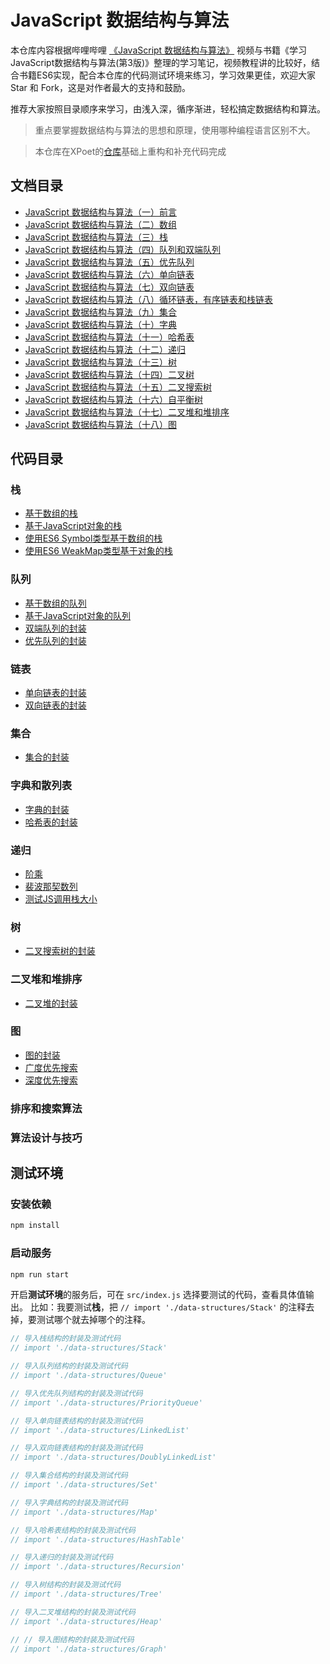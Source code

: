 # JavaScript 数据结构与算法

本仓库内容根据哔哩哔哩 [《JavaScript 数据结构与算法》](https://www.bilibili.com/video/BV1x7411L7Q7?p=1) 视频与书籍《学习JavaScript数据结构与算法(第3版)》整理的学习笔记，视频教程讲的比较好，结合书籍ES6实现，配合本仓库的代码测试环境来练习，学习效果更佳，欢迎大家 Star 和 Fork，这是对作者最大的支持和鼓励。  

推荐大家按照目录顺序来学习，由浅入深，循序渐进，轻松搞定数据结构和算法。

> 重点要掌握数据结构与算法的思想和原理，使用哪种编程语言区别不大。

> 本仓库在XPoet的[仓库](https://github.com/XPoet/js-data-structures-and-algorithms)基础上重构和补充代码完成

## 文档目录

- [JavaScript 数据结构与算法（一）前言](assets/doc/01_JavaScript数据结构与算法（一）前言.md)
- [JavaScript 数据结构与算法（二）数组](assets/doc/02_JavaScript数据结构与算法（二）数组.md)
- [JavaScript 数据结构与算法（三）栈](assets/doc/03_JavaScript数据结构与算法（三）栈.md)
- [JavaScript 数据结构与算法（四）队列和双端队列](assets/doc/04_JavaScript数据结构与算法（四）队列.md)
- [JavaScript 数据结构与算法（五）优先队列](assets/doc/05_JavaScript数据结构与算法（五）优先队列.md)
- [JavaScript 数据结构与算法（六）单向链表](assets/doc/06_JavaScript数据结构与算法（六）单向链表.md)
- [JavaScript 数据结构与算法（七）双向链表](assets/doc/07_JavaScript数据结构与算法（七）双向链表.md)
- [JavaScript 数据结构与算法（八）循环链表，有序链表和栈链表](assets/doc/.md)
- [JavaScript 数据结构与算法（九）集合](assets/doc/09_JavaScript数据结构与算法（九）集合.md)
- [JavaScript 数据结构与算法（十）字典](assets/doc/10_JavaScript数据结构与算法（十）字典.md)
- [JavaScript 数据结构与算法（十一）哈希表](assets/doc/11_JavaScript数据结构与算法（十一）哈希表.md)
- [JavaScript 数据结构与算法（十二）递归](assets/doc/12_JavaScript数据结构与算法（十二）递归.md)
- [JavaScript 数据结构与算法（十三）树](assets/doc/13_JavaScript数据结构与算法（十三）树.md)
- [JavaScript 数据结构与算法（十四）二叉树](assets/doc/14_JavaScript数据结构与算法（十四）二叉树.md)
- [JavaScript 数据结构与算法（十五）二叉搜索树](assets/doc/15_JavaScript数据结构与算法（十五）二叉搜索树.md)
- [JavaScript 数据结构与算法（十六）自平衡树](assets/doc/16_JavaScript数据结构与算法（十六）自平衡树.md)
- [JavaScript 数据结构与算法（十七）二叉堆和堆排序](assets/doc/17_JavaScript数据结构与算法（十七）二叉堆和堆排序.md)
- [JavaScript 数据结构与算法（十八）图](assets/doc/18_JavaScript数据结构与算法（十八）图.md)

## 代码目录

### 栈

- [基于数组的栈](src/data-structures/Stack/stack-array.js)
- [基于JavaScript对象的栈](src/data-structures/Stack/stack.js)
- [使用ES6 Symbol类型基于数组的栈](src/data-structures/Stack/StackSymbol.js)
- [使用ES6 WeakMap类型基于对象的栈](src/data-structures/Stack/StackWeakMap.js)

### 队列

- [基于数组的队列](src/data-structures/Queue/queue-array.js)
- [基于JavaScript对象的队列](src/data-structures/Queue/queue.js)
- [双端队列的封装](src/data-structures/Queue/deque.js)
- [优先队列的封装](src/data-structures/PriorityQueue/priorityQueue.js)

### 链表

- [单向链表的封装](src/data-structures/LinkedList/linkedList.js)
- [双向链表的封装](src/data-structures/DoublyLinkedList/doublyLinkedList.js)

### 集合

- [集合的封装](src/data-structures/Set/set.js)

### 字典和散列表

- [字典的封装](src/data-structures/Map/map.js)
- [哈希表的封装](src/data-structures/HashTable/hashTable.js)

### 递归

- [阶乘](src/data-structures/Recursion/Factorial.js)
- [裴波那契数列](src/data-structures/Recursion/Fibonacci.js)
- [测试JS调用栈大小](src/data-structures/Recursion/JSCallStack.js)

### 树

- [二叉搜索树的封装](src/data-structures/Tree/binary-search-tree.js)

### 二叉堆和堆排序

- [二叉堆的封装](src/data-structures/Heap/heap.js)

### 图

- [图的封装](src/data-structures/Graph/graph.js)
- [广度优先搜索](src/data-structures/Graph/breadth-first-search.js)
- [深度优先搜索](src/data-structures/Graph/depth-first-search.js)

### 排序和搜索算法

### 算法设计与技巧

## 测试环境

### 安装依赖
```bash
npm install
```

### 启动服务
```bash
npm run start
```

开启**测试环境**的服务后，可在 `src/index.js` 选择要测试的代码，查看具体值输出。
比如：我要测试**栈**，把 `// import './data-structures/Stack'` 的注释去掉，要测试哪个就去掉哪个的注释。

```js
// 导入栈结构的封装及测试代码
// import './data-structures/Stack'

// 导入队列结构的封装及测试代码
// import './data-structures/Queue'

// 导入优先队列结构的封装及测试代码
// import './data-structures/PriorityQueue'

// 导入单向链表结构的封装及测试代码
// import './data-structures/LinkedList'

// 导入双向链表结构的封装及测试代码
// import './data-structures/DoublyLinkedList'

// 导入集合结构的封装及测试代码
// import './data-structures/Set'

// 导入字典结构的封装及测试代码
// import './data-structures/Map'

// 导入哈希表结构的封装及测试代码
// import './data-structures/HashTable'

// 导入递归的封装及测试代码
// import './data-structures/Recursion'

// 导入树结构的封装及测试代码
// import './data-structures/Tree'

// 导入二叉堆结构的封装及测试代码
// import './data-structures/Heap'

// // 导入图结构的封装及测试代码
// import './data-structures/Graph'
```
